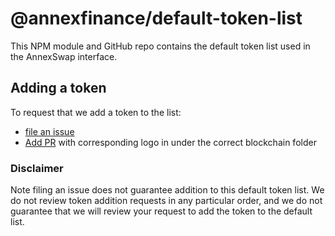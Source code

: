 # @annexfinance/default-token-list

This NPM module and GitHub repo contains the default token list used in the AnnexSwap interface.

## Adding a token

To request that we add a token to the list:
  + [file an issue](https://github.com/annexfinance/default-token-list/issues/new?assignees=&labels=token+request&template=token-request.md&title=Add+%7BTOKEN_SYMBOL%7D%3A+%7BTOKEN_NAME%7D)
  + [Add PR](https://github.com/annexfinance/assets) with corresponding logo in under the correct blockchain folder

### Disclaimer

Note filing an issue does not guarantee addition to this default token list.
We do not review token addition requests in any particular order, and we do not
guarantee that we will review your request to add the token to the default list.
